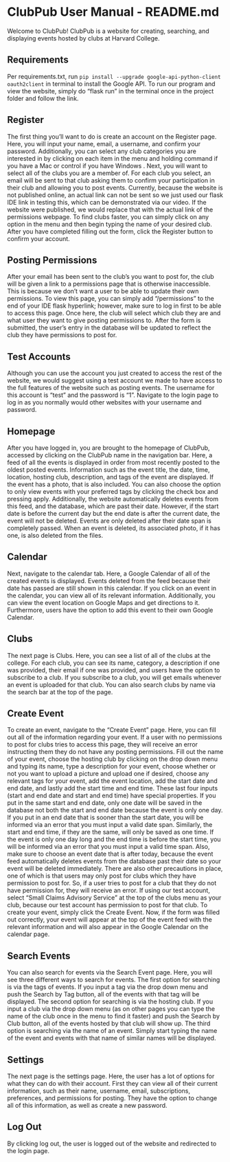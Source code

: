 # ClubPub User Manual - README.md

Welcome to ClubPub! ClubPub is a website for creating, searching, and displaying events hosted by clubs at Harvard College.

## Requirements
Per requirements.txt, run ```pip install --upgrade google-api-python-client oauth2client``` in terminal to install the Google API. To run our program and view the website, simply do “flask run” in the terminal once in the project folder and follow the link.

## Register
The first thing you’ll want to do is create an account on the Register page. Here, you will input your name, email, a username, and confirm your password. Additionally, you can select any club categories you are interested in by clicking on each item in the menu and holding command if you have a Mac or control if you have Windows . Next, you will want to select all of the clubs you are a member of. For each club you select, an email will be sent to that club asking them to confirm your participation in their club and allowing you to post events. Currently, because the website is not published online, an actual link can not be sent so we just used our flask IDE link in testing this, which can be demonstrated via our video. If the website were published, we would replace that with the actual link of the permissions webpage. To find clubs faster, you can simply click on any option in the menu and then begin typing the name of your desired club. After you have completed filling out the form, click the Register button to confirm your account.

## Posting Permissions
After your email has been sent to the club’s you want to post for, the club will be given a link to a permissions page that is otherwise inaccessible. This is because we don’t want a user to be able to update their own permissions. To view this page, you can simply add “/permissions” to the end of your IDE flask hyperlink; however, make sure to log in first to be able to access this page. Once here, the club will select which club they are and what user they want to give posting permissions to. After the form is submitted, the user’s entry in the database will be updated to reflect the club they have permissions to post for.

## Test Accounts
Although you can use the account you just created to access the rest of the website, we would suggest using a test account we made to have access to the full features of the website such as posting events. The username for this account is “test” and the password is “1”. Navigate to the login page to log in as you normally would other websites with your username and password.

## Homepage
After you have logged in, you are brought to the homepage of ClubPub, accessed by clicking on the ClubPub name in the navigation bar. Here, a feed of all the events is displayed in order from most recently posted to the oldest posted events. Information such as the event title, the date, time, location, hosting club, description, and tags of the event are displayed. If the event has a photo, that is also included. You can also choose the option to only view events with your preferred tags by clicking the check box and pressing apply.  Additionally, the website automatically deletes events from this feed, and the database, which are past their date. However, if the start date is before the current day but the end date is after the current date, the event will not be deleted. Events are only deleted after their date span is completely passed. When an event is deleted, its associated photo, if it has one, is also deleted from the files.

## Calendar
Next, navigate to the calendar tab. Here, a Google Calendar of all of the created events is displayed. Events deleted from the feed because their date has passed are still shown in this calendar. If you click on an event in the calendar, you can view all of its relevant information. Additionally, you can view the event location on Google Maps and get directions to it. Furthermore, users have the option to add this event to their own Google Calendar.

## Clubs
The next page is Clubs. Here, you can see a list of all of the clubs at the college. For each club, you can see its name, category, a description if one was provided, their email if one was provided, and users have the option to subscribe to a club. If you subscribe to a club, you will get emails whenever an event is uploaded for that club. You can also search clubs by name via the search bar at the top of the page.

## Create Event
To create an event, navigate to the “Create Event” page. Here, you can fill out all of the information regarding your event. If a user with no permissions to post for clubs tries to access this page, they will receive an error instructing them they do not have any posting permissions. Fill out the name of your event, choose the hosting club by clicking on the drop down menu and typing its name, type a description for your event, choose whether or not you want to upload a picture and upload one if desired, choose any relevant tags for your event, add the event location, add the start date and end date, and lastly add the start time and end time. These last four inputs (start and end date and start and end time) have special properties. If you put in the same start and end date, only one date will be saved in the database not both the start and end date because the event is only one day. If you put in an end date that is sooner than the start date, you will be informed via an error that you must input a valid date span. Similarly, the start and end time, if they are the same, will only be saved as one time. If the event is only one day long and the end time is before the start time, you will be informed via an error that you must input a valid time span. Also, make sure to choose an event date that is after today, because the event feed automatically deletes events from the database past their date so your event will be deleted immediately. There are also other precautions in place, one of which is that users may only post for clubs which they have permission to post for. So, if a user tries to post for a club that they do not have permission for, they will receive an error. If using our test account, select “Small Claims Advisory Service” at the top of the clubs menu as your club, because our test account has permission to post for that club. To create your event, simply click the Create Event. Now, if the form was filled out correctly, your event will appear at the top of the event feed with the relevant information and will also appear in the Google Calendar on the calendar page.

## Search Events
You can also search for events via the Search Event page. Here, you will see three different ways to search for events. The first option for searching is via the tags of events. If you input a tag via the drop down menu and push the Search by Tag button, all of the events with that tag will be displayed. The second option for searching is via the hosting club. If you input a club via the drop down menu (as on other pages you can type the name of the club once in the menu to find it faster) and push the Search by Club button, all of the events hosted by that club will show up. The third option is searching via the name of an event. Simply start typing the name of the event and events with that name of similar names will be displayed.

## Settings
The next page is the settings page. Here, the user has a lot of options for what they can do with their account. First they can view all of their current information, such as their name, username, email, subscriptions, preferences, and permissions for posting. They have the option to change all of this information, as well as create a new password.

## Log Out
By clicking log out, the user is logged out of the website and redirected to the login page.
